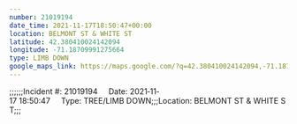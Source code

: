 ```yaml
---
number: 21019194
date_time: 2021-11-17T18:50:47+00:00
location: BELMONT ST & WHITE ST
latitude: 42.380410024142094
longitude: -71.18709991275664
type: LIMB DOWN
google_maps_link: https://maps.google.com/?q=42.380410024142094,-71.18709991275664
---
```


;;;;;;Incident #: 21019194     Date: 2021‐11‐17 18:50:47     Type: TREE/LIMB DOWN;;;Location: BELMONT ST & WHITE ST;;;
